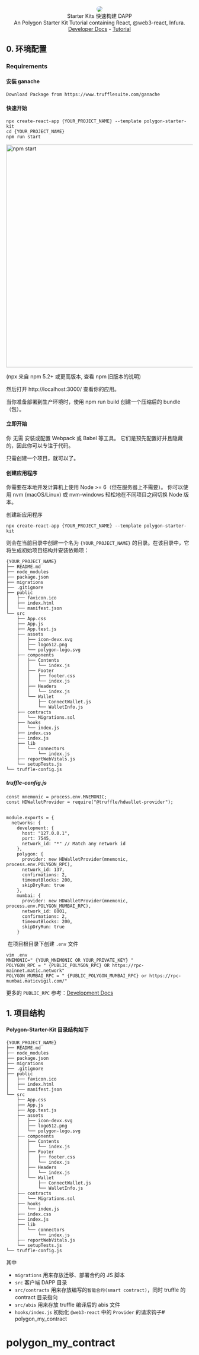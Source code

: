 <div align=center> 
<img src="https://avatars.githubusercontent.com/u/88427645?s=200&v=4" style="border-radius:10px">
</div>

<center> Starter Kits 快速构建 DAPP </center>

<center> An Polygon Starter Kit Tutorial containing React, @web3-react, Infura. </center>
<div align=center> <a href="https://docs.matic.network/docs/develop/getting-started"> Developer Docs</a> - <a href="https://polygon-tutorial.soildstake.net"> Tutorial </a></div>    




## 0. 环境配置 

### Requirements 

#### 安装 ganache 
```javascripts
Download Package from https://www.trufflesuite.com/ganache
```

#### 快速开始
```javascripts
npx create-react-app {YOUR_PROJECT_NAME} --template polygon-starter-kit
cd {YOUR_PROJECT_NAME}
npm run start 
```
<img src="https://cdn.rawgit.com/facebook/create-react-app/27b42ac/screencast.svg" width="600" alt="npm start">

(npx 来自 npm 5.2+ 或更高版本, 查看 npm 旧版本的说明)

然后打开 http://localhost:3000/ 查看你的应用。

当你准备部署到生产环境时，使用 npm run build 创建一个压缩后的 bundle（包）。

#### 立即开始
你 无需 安装或配置 Webpack 或 Babel 等工具。 它们是预先配置好并且隐藏的，因此你可以专注于代码。

只需创建一个项目，就可以了。

#### 创建应用程序
你需要在本地开发计算机上使用 Node >= 6（但在服务器上不需要）。 你可以使用 nvm (macOS/Linux) 或 nvm-windows 轻松地在不同项目之间切换 Node 版本。

创建新应用程序

```javascripts
npx create-react-app {YOUR_PROJECT_NAME} --template polygon-starter-kit
```

则会在当前目录中创建一个名为 `{YOUR_PROJECT_NAME}` 的目录。在该目录中，它将生成初始项目结构并安装依赖项：

```javascripts
{YOUR_PROJECT_NAME}
├── README.md
├── node_modules
├── package.json
├── migrations 
├── .gitignore
├── public
│   ├── favicon.ico
│   ├── index.html
│   └── manifest.json
└── src
	├── App.css
	├── App.js
	├── App.test.js
	├── assets
	│   ├── icon-devx.svg
	│   ├── logo512.png
	│   └── polygon-logo.svg
	├── components
	│   ├── Contents
	│   │   └── index.js
	│   ├── Footer
	│   │   ├── footer.css
	│   │   └── index.js
	│   ├── Headers
	│   │   └── index.js
	│   └── Wallet
	│       ├── ConnectWallet.js
	│       └── WalletInfo.js
	├── contracts
	│   └── Migrations.sol
	├── hooks
	│   └── index.js
	├── index.css
	├── index.js
	├── lib
	│   └── connectors
	│       └── index.js
	├── reportWebVitals.js
	└── setupTests.js
└── truffle-config.js
```

##### truffle-config.js  
```javascripts
const mnemonic = process.env.MNEMONIC;
const HDWalletProvider = require("@truffle/hdwallet-provider");


module.exports = {
  networks: {
    development: {
      host: "127.0.0.1",
      port: 7545,     
      network_id: "*" // Match any network id
    },
    polygon: {
      provider: new HDWalletProvider(mnemonic, process.env.POLYGON_RPC),
      network_id: 137,
      confirmations: 2,
      timeoutBlocks: 200,
      skipDryRun: true
    },
    mumbai: {
      provider: new HDWalletProvider(mnemonic, process.env.POLYGON_MUMBAI_RPC),
      network_id: 8001,
      confirmations: 2,
      timeoutBlocks: 200,
      skipDryRun: true
    }
```

 在项目根目录下创建 `.env` 文件
 ```
 vim .env
 MNEMONIC=" {YOUR_MNEMONIC OR YOUR_PRIVATE_KEY} "
 POLYGON_RPC = " {PUBLIC_POLYGON_RPC} OR https://rpc-mainnet.matic.network"
 POLYGON_MUMBAI_RPC = " {PUBLIC_POLYGON_MUMBAI_RPC} or https://rpc-mumbai.maticvigil.com/"
 ```
 
 更多的 `PUBLIC_RPC` 参考：[Development Docs](https://docs.matic.network/docs/develop/network-details/network)
 
## 1. 项目结构

#### Polygon-Starter-Kit 目录结构如下
```javascripts
{YOUR_PROJECT_NAME}
├── README.md
├── node_modules
├── package.json
├── migrations 
├── .gitignore
├── public
│   ├── favicon.ico
│   ├── index.html
│   └── manifest.json
└── src
	├── App.css
	├── App.js
	├── App.test.js
	├── assets
	│   ├── icon-devx.svg
	│   ├── logo512.png
	│   └── polygon-logo.svg
	├── components
	│   ├── Contents
	│   │   └── index.js
	│   ├── Footer
	│   │   ├── footer.css
	│   │   └── index.js
	│   ├── Headers
	│   │   └── index.js
	│   └── Wallet
	│       ├── ConnectWallet.js
	│       └── WalletInfo.js
	├── contracts
	│   └── Migrations.sol
	├── hooks
	│   └── index.js
	├── index.css
	├── index.js
	├── lib
	│   └── connectors
	│       └── index.js
	├── reportWebVitals.js
	└── setupTests.js
└── truffle-config.js
```

其中

- `migrations` 用来存放迁移、部署合约的 JS 脚本
- `src` 客户端 DAPP 目录
- `src/contracts` 用来存放编写的`智能合约(smart contract)`，同时 truffle 的 contract 目录指向
- `src/abis` 用来存放 truffle 编译后的 abis 文件
- `hooks/index.js` 初始化 `@web3-react` 中的 `Provider` 的请求钩子# polygon_my_contract
# polygon_my_contract
